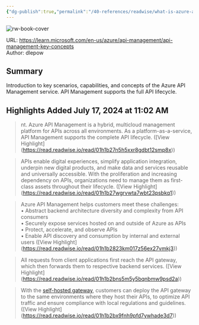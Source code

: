 ```yaml
---
{"dg-publish":true,"permalink":"/40-references/readwise/what-is-azure-api-management/","tags":["rw/articles"]}
---
```



![rw-book-cover](https://readwise-assets.s3.amazonaws.com/media/uploaded_book_covers/profile_921743/logo-ms-social_rUrD9xy.png)

  

URL: <https://learn.microsoft.com/en-us/azure/api-management/api-management-key-concepts>  
Author: dlepow

## Summary

Introduction to key scenarios, capabilities, and concepts of the Azure API Management service. API Management supports the full API lifecycle.

## Highlights Added July 17, 2024 at 11:02 AM

> nt. Azure API Management is a hybrid, multicloud management platform for APIs across all environments. As a platform-as-a-service, API Management supports the complete API lifecycle. ([View Highlight] (<https://read.readwise.io/read/01h1b27n5h5xxr8gdbt12smp8x>))

> APIs enable digital experiences, simplify application integration, underpin new digital products, and make data and services reusable and universally accessible. ​With the proliferation and increasing dependency on APIs, organizations need to manage them as first-class assets throughout their lifecycle.​ ([View Highlight] (<https://read.readwise.io/read/01h1b27wgrvwta7wbt23psbkq1>))

> Azure API Management helps customers meet these challenges:  
> • Abstract backend architecture diversity and complexity from API consumers  
> • Securely expose services hosted on and outside of Azure as APIs  
> • Protect, accelerate, and observe APIs  
> • Enable API discovery and consumption by internal and external users ([View Highlight] (<https://read.readwise.io/read/01h1b2823km017z56ex27vmkj3>))

> All requests from client applications first reach the API gateway, which then forwards them to respective backend services. ([View Highlight] (<https://read.readwise.io/read/01h1b2bns5m5y5bqnbmw9psd2a>))

> With the [self-hosted gateway](https://learn.microsoft.com/en-us/azure/api-management/api-management-key-concepts/self-hosted-gateway-overview), customers can deploy the API gateway to the same environments where they host their APIs, to optimize API traffic and ensure compliance with local regulations and guidelines. ([View Highlight] (<https://read.readwise.io/read/01h1b2bx9fnh9pfd7ywhade3d7>))
